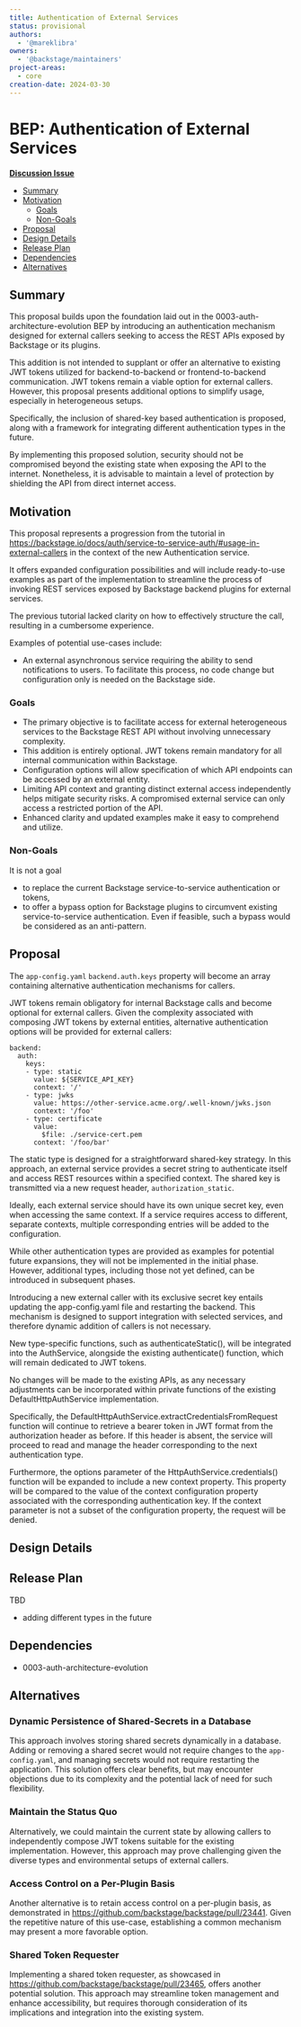 ```yaml
---
title: Authentication of External Services
status: provisional
authors:
  - '@mareklibra'
owners:
  - '@backstage/maintainers'
project-areas:
  - core
creation-date: 2024-03-30
---
```


# BEP: Authentication of External Services

<!-- Before merging the initial BEP PR, create a feature issue and update the below link. You can wait with this step until the BEP is ready to be merged. -->

[**Discussion Issue**](https://github.com/backstage/backstage/issues/NNNNN)

- [Summary](#summary)
- [Motivation](#motivation)
  - [Goals](#goals)
  - [Non-Goals](#non-goals)
- [Proposal](#proposal)
- [Design Details](#design-details)
- [Release Plan](#release-plan)
- [Dependencies](#dependencies)
- [Alternatives](#alternatives)

## Summary

This proposal builds upon the foundation laid out in the 0003-auth-architecture-evolution BEP by introducing an authentication mechanism designed for external callers seeking to access the REST APIs exposed by Backstage or its plugins.

This addition is not intended to supplant or offer an alternative to existing JWT tokens utilized for backend-to-backend or frontend-to-backend communication. JWT tokens remain a viable option for external callers. However, this proposal presents additional options to simplify usage, especially in heterogeneous setups.

Specifically, the inclusion of shared-key based authentication is proposed, along with a framework for integrating different authentication types in the future.

By implementing this proposed solution, security should not be compromised beyond the existing state when exposing the API to the internet. Nonetheless, it is advisable to maintain a level of protection by shielding the API from direct internet access.

## Motivation

This proposal represents a progression from the tutorial in https://backstage.io/docs/auth/service-to-service-auth/#usage-in-external-callers in the context of the new Authentication service.

It offers expanded configuration possibilities and will include ready-to-use examples as part of the implementation to streamline the process of invoking REST services exposed by Backstage backend plugins for external services.

The previous tutorial lacked clarity on how to effectively structure the call, resulting in a cumbersome experience.

Examples of potential use-cases include:

- An external asynchronous service requiring the ability to send notifications to users. To facilitate this process, no code change but configuration only is needed on the Backstage side.

### Goals

- The primary objective is to facilitate access for external heterogeneous services to the Backstage REST API without involving unnecessary complexity.
- This addition is entirely optional. JWT tokens remain mandatory for all internal communication within Backstage.
- Configuration options will allow specification of which API endpoints can be accessed by an external entity.
- Limiting API context and granting distinct external access independently helps mitigate security risks. A compromised external service can only access a restricted portion of the API.
- Enhanced clarity and updated examples make it easy to comprehend and utilize.

### Non-Goals

It is not a goal

- to replace the current Backstage service-to-service authentication or tokens,
- to offer a bypass option for Backstage plugins to circumvent existing service-to-service authentication. Even if feasible, such a bypass would be considered as an anti-pattern.

## Proposal

The `app-config.yaml` `backend.auth.keys` property will become an array containing alternative authentication mechanisms for callers.

JWT tokens remain obligatory for internal Backstage calls and become optional for external callers. Given the complexity associated with composing JWT tokens by external entities, alternative authentication options will be provided for external callers:

```
backend:
  auth:
    keys:
    - type: static
      value: ${SERVICE_API_KEY}
      context: '/'
    - type: jwks
      value: https://other-service.acme.org/.well-known/jwks.json
      context: '/foo'
    - type: certificate
      value:
        $file: ./service-cert.pem
      context: '/foo/bar'
```

The static type is designed for a straightforward shared-key strategy. In this approach, an external service provides a secret string to authenticate itself and access REST resources within a specified context. The shared key is transmitted via a new request header, `authorization_static`.

Ideally, each external service should have its own unique secret key, even when accessing the same context. If a service requires access to different, separate contexts, multiple corresponding entries will be added to the configuration.

While other authentication types are provided as examples for potential future expansions, they will not be implemented in the initial phase. However, additional types, including those not yet defined, can be introduced in subsequent phases.

Introducing a new external caller with its exclusive secret key entails updating the app-config.yaml file and restarting the backend. This mechanism is designed to support integration with selected services, and therefore dynamic addition of callers is not necessary.

New type-specific functions, such as authenticateStatic(), will be integrated into the AuthService, alongside the existing authenticate() function, which will remain dedicated to JWT tokens.

No changes will be made to the existing APIs, as any necessary adjustments can be incorporated within private functions of the existing DefaultHttpAuthService implementation.

Specifically, the DefaultHttpAuthService.extractCredentialsFromRequest function will continue to retrieve a bearer token in JWT format from the authorization header as before. If this header is absent, the service will proceed to read and manage the header corresponding to the next authentication type.

Furthermore, the options parameter of the HttpAuthService.credentials() function will be expanded to include a new context property. This property will be compared to the value of the context configuration property associated with the corresponding authentication key. If the context parameter is not a subset of the configuration property, the request will be denied.

## Design Details

<!--
This section should contain enough information that the specifics of your
change are understandable. This may include API specs or even code snippets.
If there's any ambiguity about HOW your proposal will be implemented, this is the place to discuss them.
-->

## Release Plan

<!--
This section should describe the rollout process for any new features. It must take our version policies into account and plan for a phased rollout if this change affects any existing stable APIs.

If there is any particular feedback to be gathered during the rollout, this should be described here as well.
-->

TBD

- adding different types in the future

## Dependencies

- 0003-auth-architecture-evolution

## Alternatives

### Dynamic Persistence of Shared-Secrets in a Database

This approach involves storing shared secrets dynamically in a database. Adding or removing a shared secret would not require changes to the `app-config.yaml`, and managing secrets would not require restarting the application. This solution offers clear benefits, but may encounter objections due to its complexity and the potential lack of need for such flexibility.

### Maintain the Status Quo

Alternatively, we could maintain the current state by allowing callers to independently compose JWT tokens suitable for the existing implementation. However, this approach may prove challenging given the diverse types and environmental setups of external callers.

### Access Control on a Per-Plugin Basis

Another alternative is to retain access control on a per-plugin basis, as demonstrated in https://github.com/backstage/backstage/pull/23441. Given the repetitive nature of this use-case, establishing a common mechanism may present a more favorable option.

### Shared Token Requester

Implementing a shared token requester, as showcased in https://github.com/backstage/backstage/pull/23465, offers another potential solution. This approach may streamline token management and enhance accessibility, but requires thorough consideration of its implications and integration into the existing system.
